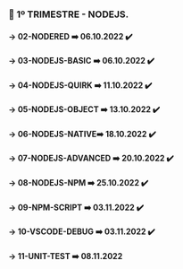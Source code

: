 ### 📃 1º TRIMESTRE - NODEJS.



#### -> 02-NODERED ➡️ 06.10.2022   ✔️

#### -> 03-NODEJS-BASIC ➡️ 06.10.2022   ✔️

#### -> 04-NODEJS-QUIRK ➡️ 11.10.2022   ✔️

#### -> 05-NODEJS-OBJECT ➡️ 13.10.2022  ✔️

#### -> 06-NODEJS-NATIVE➡️ 18.10.2022   ✔️

#### -> 07-NODEJS-ADVANCED  ➡️ 20.10.2022  ✔️

#### -> 08-NODEJS-NPM ➡️ 25.10.2022   ✔️

#### -> 09-NPM-SCRIPT ➡️ 03.11.2022   ✔️

#### -> 10-VSCODE-DEBUG ➡️ 03.11.2022  ✔️

#### -> 11-UNIT-TEST ➡️ 08.11.2022

